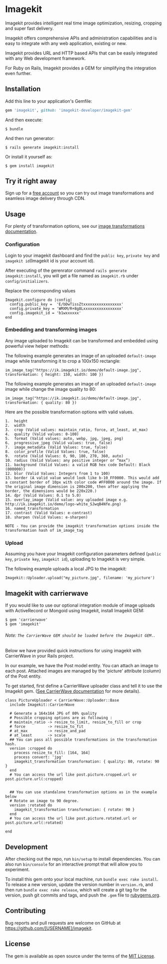 # Imagekit

Imagekit provides intelligent real time image optimization, resizing, cropping and super fast delivery.

Imagekit offers comprehensive APIs and administration capabilities and is easy to integrate with any web application, existing or new.

Imagekit provides URL and HTTP based APIs that can be easily integrated with any Web development framework. 

For Ruby on Rails, Imagekit provides a GEM for simplifying the integration even further.

## Installation

Add this line to your application's Gemfile:

```ruby
gem 'imagekit', github: 'imagekit-developer/imagekit-gem'
```

And then execute:

    $ bundle

And then run generator:

    $ rails generate imagekit:install

Or install it yourself as:

    $ gem install imagekit

## Try it right away

Sign up for a [free account](https://imagekit.io/registration) so you can try out image transformations and seamless image delivery through CDN.

## Usage

For plenty of transformation options, see our [image transformations documentation](https://docs.imagekit.io/#transformations).

### Configuration

Login to your imagekit dashboard and find the `public key`, `private key` and `imagekit id`(Imagekit id is your account id).

After executing of the gerenrator command `rails generate imagekit:install`, you will get a file named as `imagekit.rb` under `config/initializers`.

Replace the corresponding values

```
Imagekit.configure do |config|
  config.public_key =  'E/bDwTissZtxxxxxxxxxxxxxxxxx'
  config.private_key = 'WMXM/R+8g8Lxxxxxxxxxxxxxxxxx'
  config.imagekit_id = 'b1wxxxxxx'
end

```

### Embedding and transforming images

Any image uploaded to Imagekit can be transformed and embedded using powerful view helper methods:

The following example generates an image of an uploaded `default-image` image while transforming it to crop a 100x150 rectangle:

```
im_image_tag("https://ik.imagekit.io/demo/default-image.jpg", transformation: { height: 150, width: 100 })
```

The following example generates an image of an uploaded `default-image` image while change the image quality to 80:

```
im_image_tag("https://ik.imagekit.io/demo/default-image.jpg", transformation: { quality: 80 })
```

Here are the possible transformation options with valid values.
```
1.  height
2.  width
3.  crop (Valid values: maintain_ratio, force, at_least, at_max)
4.  quality (Valid values: 0-100)
5.  format (Valid values: auto, webp, jpg, jpeg, png)
6.  progressive_jpeg (Valid values: true, false)
7.  image_metadata (Valid Values: true, false)
8.  color_profile (Valid Values: true, false)
9.  rotate (Valid Values: 0, 90, 180, 270, 360, auto)
10. radius (Valid Values: any positive integer or “max”)
11. background (Valid Values: a valid RGB hex code Default: Black (000000))
12. blur (Valid Values: Integers from 1 to 100)
13. border (A valid value would look like b-10_FF0000. This would add a constant border of 10px with color code #FF0000 around the image. If the original image dimension is 200x200, then after applying the border, the dimensions would be 220x220.)
14. dpr (Valid Values: 0.1 to 5.0)
15. overlay_image (Valid value: any uploaded image e.g. http://ik.imagekit.io/demo/logo-white_SJwqB4Nfe.png)
16. named_transformation
17. contrast (Valid Values: e-contrast)
18. sharpen (Valid Values: e-sharpen)
```

`NOTE - You can provide the imagekit transformation options inside the transformation hash of im_image_tag`

### Upload

Assuming you have your Imagekit configuration parameters defined (`public key`, `private key`, `imagekit id`), uploading to Imagekit is very simple.
    
The following example uploads a local JPG to the imagekit: 

    Imagekit::Uploader.upload("my_picture.jpg", filename: 'my_picture')

## Imagekit with carrierwave

If you would like to use our optional integration module of image uploads with ActiveRecord or Mongoid using Imagekit, install Imagekit GEM:

    $ gem 'carrierwave'
    $ gem 'imagekit'

###### Note: `The CarrierWave GEM should be loaded before the Imagekit GEM.`.
Below we have provided quick instructions for using imagekit with CarrierWave in your Rails project.

In our example, we have the Post model entity. You can attach an image to each post. Attached images are managed by the 'picture' attribute (column) of the Post entity.

To get started, first define a CarrierWave uploader class and tell it to use the Imagekit gem. ([See CarrierWave documentation](https://github.com/carrierwaveuploader/carrierwave) for more details).

```
class PictureUploader < CarrierWave::Uploader::Base
  include Imagekit::CarrierWave
 
  # Generate a 164x164 JPG of 80% quality 
  # Possible cropping options are as following :
  # maintain_ratio -> resize_to_limit, resize_to_fill or crop
  # force          -> resize_to_fit
  # at_max         -> resize_and_pad
  # at_least       -> scale
  ## You can pass all possible transformations in the transformation hash.
  version :cropped do
    process resize_to_fill: [164, 164]
    process convert: 'jpg'
    imagekit_transformation transformation: { quality: 80, rotate: 90 }
  end
  # You can access the url like post.picture.cropped.url or post.picture.url(:cropped)


  ## You can use standalone transformation options as in the example below
  # Rotate an image to 90 degree.
  version :rotated do
    imagekit_transformation transformation: { rotate: 90 }
  end
  # You can access the url like post.picture.rotated.url or post.picture.url(:rotated)

end
```

## Development

After checking out the repo, run `bin/setup` to install dependencies. You can also run `bin/console` for an interactive prompt that will allow you to experiment.

To install this gem onto your local machine, run `bundle exec rake install`. To release a new version, update the version number in `version.rb`, and then run `bundle exec rake release`, which will create a git tag for the version, push git commits and tags, and push the `.gem` file to [rubygems.org](https://rubygems.org).

## Contributing

Bug reports and pull requests are welcome on GitHub at https://github.com/[USERNAME]/imagekit.

## License

The gem is available as open source under the terms of the [MIT License](http://opensource.org/licenses/MIT).

